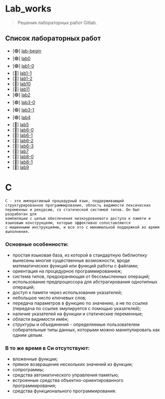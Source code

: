 # Lab_works
> Решения лабораторных работ Gitlab.
## Список лабораторных работ
- [&#128994;] [lab-begin]()
- [&#128994;] [lab0]()
- [&#128994;] [lab1-0]()
- [&#x1F534;] [lab1-1]()
- [&#x1F534;] [lab1-2]()
- [&#x1F534;] [lab10]()
- [&#x1F534;] [lab11]()
- [&#128994;] [lab2]()
- [&#128994;] [lab3-0]()
- [&#128994;] [lab3-1]()
- [&#128994;] [lab4]()
- [&#x1F534;] [lab5]()
- [&#x1F534;] [lab6-0]()
- [&#x1F534;] [lab6-1]()
- [&#x1F534;] [lab6-2]()
- [&#x1F534;] [lab6-3]()
- [&#x1F534;] [lab7]()
- [&#x1F534;] [lab8-0]()
- [&#x1F534;] [lab8-1]()
- [&#x1F534;] [lab9]()

# C
```
C - это императивный процедурный язык, поддерживающий структурированное программирование, область видимости лексических
переменных и рекурсию, со статической системой типов. Он был разработан для
компиляции с целью обеспечения низкоуровневого доступа к памяти и языковым конструкциям, которые эффективно сопоставляются
с машинными инструкциями, и все это с минимальной поддержкой во время выполнения.
```
### Основные особенности:
* простая языковая база, из которой в стандартную библиотеку вынесены многие существенные возможности, вроде математических функций или функций работы с файлами;
* ориентация на процедурное программированиеж;
* система типов, предохраняющая от бессмысленных операций;
* использование предпроцессора для абстрагирования однотипных операций;
* доступ к памяти через использование указателей;
* небольшое число ключевых слов;
* передача параметров в функцию по значению, а не по ссылке (передача по ссылке эмулируется с помощью указателей);
* наличие указателей на функции и статические переменные;
* области видимости имён;
* структуры и объединения - определяемые пользователем собирательные типы данных, которыми можно манипулировать как одним целым.
### В то же время в Си отсутствуют:
* вложенные функции;
* прямое возвращение нескольких значений из функции;
* сопрограммы;
* средства автоматического управления памятью;
* встроенные средства объектно-ориентированного программирования;
* средства функционального программирования.
